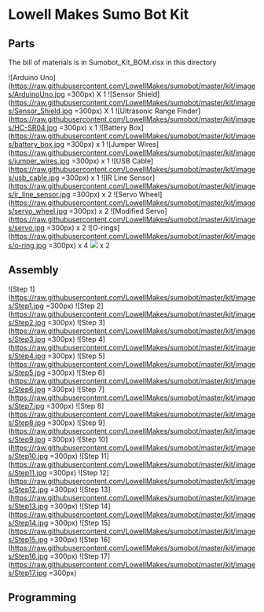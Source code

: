 Lowell Makes Sumo Bot Kit
=========================

## Parts

   The bill of materials is in Sumobot_Kit_BOM.xlsx in this directory

![Arduino Uno](https://raw.githubusercontent.com/LowellMakes/sumobot/master/kit/images/ArduinoUno.jpg =300px) X 1
![Sensor Shield](https://raw.githubusercontent.com/LowellMakes/sumobot/master/kit/images/Sensor_Shield.jpg =300px) X 1
![Ultrasonic Range Finder](https://raw.githubusercontent.com/LowellMakes/sumobot/master/kit/images/HC-SR04.jpg =300px) x 1
![Battery Box](https://raw.githubusercontent.com/LowellMakes/sumobot/master/kit/images/battery_box.jpg =300px) x 1
![Jumper Wires](https://raw.githubusercontent.com/LowellMakes/sumobot/master/kit/images/jumper_wires.jpg =300px) x 1
![USB Cable](https://raw.githubusercontent.com/LowellMakes/sumobot/master/kit/images/usb_cable.jpg =300px) x 1
![IR Line Sensor](https://raw.githubusercontent.com/LowellMakes/sumobot/master/kit/images/ir_line_sensor.jpg =300px) x 2
![Servo Wheel](https://raw.githubusercontent.com/LowellMakes/sumobot/master/kit/images/servo_wheel.jpg =300px) x 2
![Modified Servo](https://raw.githubusercontent.com/LowellMakes/sumobot/master/kit/images/servo.jpg =300px) x 2
![O-rings](https://raw.githubusercontent.com/LowellMakes/sumobot/master/kit/images/o-ring.jpg =300px) x 4
![]( =300px) x 2


## Assembly

![Step 1](https://raw.githubusercontent.com/LowellMakes/sumobot/master/kit/images/Step1.jpg =300px)
![Step 2](https://raw.githubusercontent.com/LowellMakes/sumobot/master/kit/images/Step2.jpg =300px)
![Step 3](https://raw.githubusercontent.com/LowellMakes/sumobot/master/kit/images/Step3.jpg =300px)
![Step 4](https://raw.githubusercontent.com/LowellMakes/sumobot/master/kit/images/Step4.jpg =300px)
![Step 5](https://raw.githubusercontent.com/LowellMakes/sumobot/master/kit/images/Step5.jpg =300px)
![Step 6](https://raw.githubusercontent.com/LowellMakes/sumobot/master/kit/images/Step6.jpg =300px)
![Step 7](https://raw.githubusercontent.com/LowellMakes/sumobot/master/kit/images/Step7.jpg =300px)
![Step 8](https://raw.githubusercontent.com/LowellMakes/sumobot/master/kit/images/Step8.jpg =300px)
![Step 9](https://raw.githubusercontent.com/LowellMakes/sumobot/master/kit/images/Step9.jpg =300px)
![Step 10](https://raw.githubusercontent.com/LowellMakes/sumobot/master/kit/images/Step10.jpg =300px)
![Step 11](https://raw.githubusercontent.com/LowellMakes/sumobot/master/kit/images/Step11.jpg =300px)
![Step 12](https://raw.githubusercontent.com/LowellMakes/sumobot/master/kit/images/Step12.jpg =300px)
![Step 13](https://raw.githubusercontent.com/LowellMakes/sumobot/master/kit/images/Step13.jpg =300px)
![Step 14](https://raw.githubusercontent.com/LowellMakes/sumobot/master/kit/images/Step14.jpg =300px)
![Step 15](https://raw.githubusercontent.com/LowellMakes/sumobot/master/kit/images/Step15.jpg =300px)
![Step 16](https://raw.githubusercontent.com/LowellMakes/sumobot/master/kit/images/Step16.jpg =300px)
![Step 17](https://raw.githubusercontent.com/LowellMakes/sumobot/master/kit/images/Step17.jpg =300px)


## Programming
